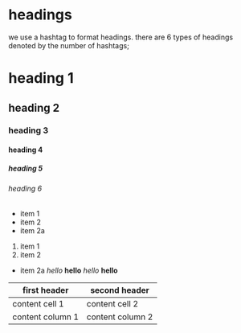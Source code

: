 # headings
we use a hashtag to format headings.
there are 6 types of headings denoted by the number of hashtags;
# heading 1
## heading 2
### heading 3
#### heading 4
##### heading 5
###### heading 6

* item 1
* item 2
* item 2a

1. item 1
2. item 2
* item 2a
*hello*
**hello**
*hello* **hello**

first header | second header
-------------| -------------
content cell 1 | content cell 2
content column 1 | content column 2

